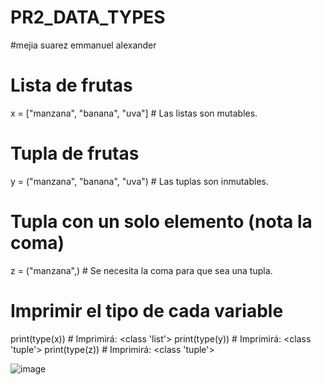 # PR2_DATA_TYPES
#mejia suarez emmanuel alexander
# Lista de frutas
x = ["manzana", "banana", "uva"]  # Las listas son mutables.

# Tupla de frutas
y = ("manzana", "banana", "uva")  # Las tuplas son inmutables.

# Tupla con un solo elemento (nota la coma)
z = ("manzana",)  # Se necesita la coma para que sea una tupla.

# Imprimir el tipo de cada variable
print(type(x))  # Imprimirá: <class 'list'>
print(type(y))  # Imprimirá: <class 'tuple'>
print(type(z))  # Imprimirá: <class 'tuple'>

![image](https://github.com/user-attachments/assets/6ec3e3cb-dae8-4007-83e2-2262a4ef674f)
